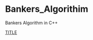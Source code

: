 # Bankers_Algorithim
Bankers Algorithm in C++


<a href="data:application/octet-stream,DATA" download="FILENAME">TITLE</a>
